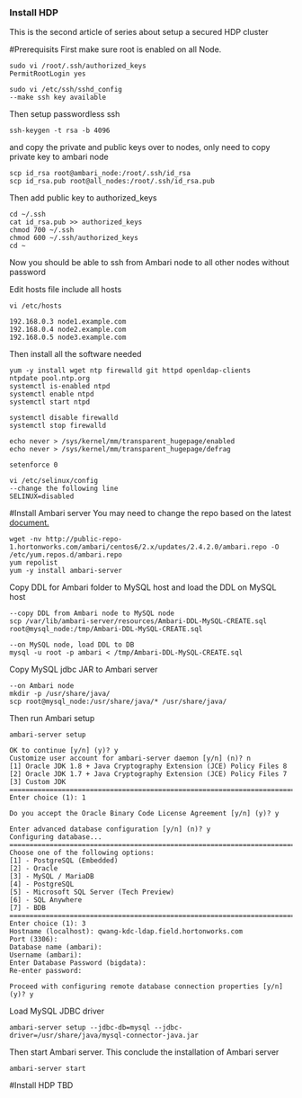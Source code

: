 ### Install HDP
This is the second article of series about setup a secured HDP cluster

#Prerequisits
First make sure root is enabled on all Node.
```
sudo vi /root/.ssh/authorized_keys
PermitRootLogin yes

sudo vi /etc/ssh/sshd_config
--make ssh key available
```

Then setup passwordless ssh
```
ssh-keygen -t rsa -b 4096
```
and copy the private and public keys over to nodes, only need to copy private key to ambari node
```
scp id_rsa root@ambari_node:/root/.ssh/id_rsa
scp id_rsa.pub root@all_nodes:/root/.ssh/id_rsa.pub
```
Then add public key to authorized_keys 
```
cd ~/.ssh
cat id_rsa.pub >> authorized_keys
chmod 700 ~/.ssh
chmod 600 ~/.ssh/authorized_keys
cd ~
```
Now you should be able to ssh from Ambari node to all other nodes without password

Edit hosts file include all hosts
```
vi /etc/hosts

192.168.0.3 node1.example.com
192.168.0.4 node2.example.com
192.168.0.5 node3.example.com
```
Then install all the software needed
```
yum -y install wget ntp firewalld git httpd openldap-clients
ntpdate pool.ntp.org 
systemctl is-enabled ntpd
systemctl enable ntpd
systemctl start ntpd

systemctl disable firewalld
systemctl stop firewalld

echo never > /sys/kernel/mm/transparent_hugepage/enabled
echo never > /sys/kernel/mm/transparent_hugepage/defrag

setenforce 0

vi /etc/selinux/config
--change the following line
SELINUX=disabled
```

#Install Ambari server
You may need to change the repo based on the latest [document.](http://docs.hortonworks.com/index.html) 
```
wget -nv http://public-repo-1.hortonworks.com/ambari/centos6/2.x/updates/2.4.2.0/ambari.repo -O /etc/yum.repos.d/ambari.repo
yum repolist
yum -y install ambari-server
```
Copy DDL for Ambari folder to MySQL host and load the DDL on MySQL host
```
--copy DDL from Ambari node to MySQL node
scp /var/lib/ambari-server/resources/Ambari-DDL-MySQL-CREATE.sql root@mysql_node:/tmp/Ambari-DDL-MySQL-CREATE.sql

--on MySQL node, load DDL to DB
mysql -u root -p ambari < /tmp/Ambari-DDL-MySQL-CREATE.sql
```
Copy MySQL jdbc JAR to Ambari server
```
--on Ambari node
mkdir -p /usr/share/java/
scp root@mysql_node:/usr/share/java/* /usr/share/java/
```
Then run Ambari setup
```
ambari-server setup

OK to continue [y/n] (y)? y
Customize user account for ambari-server daemon [y/n] (n)? n
[1] Oracle JDK 1.8 + Java Cryptography Extension (JCE) Policy Files 8
[2] Oracle JDK 1.7 + Java Cryptography Extension (JCE) Policy Files 7
[3] Custom JDK
==============================================================================
Enter choice (1): 1

Do you accept the Oracle Binary Code License Agreement [y/n] (y)? y

Enter advanced database configuration [y/n] (n)? y
Configuring database...
==============================================================================
Choose one of the following options:
[1] - PostgreSQL (Embedded)
[2] - Oracle
[3] - MySQL / MariaDB
[4] - PostgreSQL
[5] - Microsoft SQL Server (Tech Preview)
[6] - SQL Anywhere
[7] - BDB
==============================================================================
Enter choice (1): 3
Hostname (localhost): qwang-kdc-ldap.field.hortonworks.com
Port (3306):
Database name (ambari):
Username (ambari):
Enter Database Password (bigdata):
Re-enter password:

Proceed with configuring remote database connection properties [y/n] (y)? y
```
Load MySQL JDBC driver
```
ambari-server setup --jdbc-db=mysql --jdbc-driver=/usr/share/java/mysql-connector-java.jar
```
Then start Ambari server. This conclude the installation of Ambari server
```
ambari-server start
```
#Install HDP
TBD
